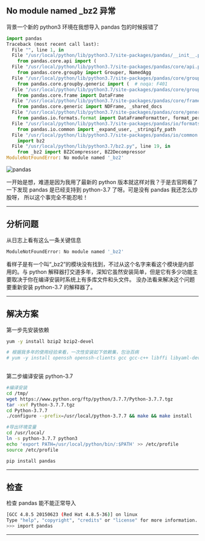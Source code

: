 ## No module named _bz2 异常
背景一个新的 python3 环境在我想导入 pandas 包的时候报错了
```python
import pandas
Traceback (most recent call last):
  File "", line 1, in 
  File "/usr/local/python/lib/python3.7/site-packages/pandas/__init__.py", line 55, in 
    from pandas.core.api import (
  File "/usr/local/python/lib/python3.7/site-packages/pandas/core/api.py", line 24, in 
    from pandas.core.groupby import Grouper, NamedAgg
  File "/usr/local/python/lib/python3.7/site-packages/pandas/core/groupby/__init__.py", line 1, in 
    from pandas.core.groupby.generic import (  # noqa: F401
  File "/usr/local/python/lib/python3.7/site-packages/pandas/core/groupby/generic.py", line 44, in 
    from pandas.core.frame import DataFrame
  File "/usr/local/python/lib/python3.7/site-packages/pandas/core/frame.py", line 88, in 
    from pandas.core.generic import NDFrame, _shared_docs
  File "/usr/local/python/lib/python3.7/site-packages/pandas/core/generic.py", line 71, in 
    from pandas.io.formats.format import DataFrameFormatter, format_percentiles
  File "/usr/local/python/lib/python3.7/site-packages/pandas/io/formats/format.py", line 47, in 
    from pandas.io.common import _expand_user, _stringify_path
  File "/usr/local/python/lib/python3.7/site-packages/pandas/io/common.py", line 3, in 
    import bz2
  File "/usr/local/python/lib/python3.7/bz2.py", line 19, in 
    from _bz2 import BZ2Compressor, BZ2Decompressor
ModuleNotFoundError: No module named '_bz2'
```
![pandas](static/2020-12/pandas.png)

一开始是想，难道是因为我用了最新的 python 版本就这样对我？于是去官网看了一下发现 pandas 是已经支持到 python-3.7 了呀。可是没有 pandas 我还怎么炒股呀， 所以这个事完全不能忍啦！

---

## 分析问题
从日志上看有这么一条关键信息
```bash
ModuleNotFoundError: No module named '_bz2'
```
看样子是有一个叫“_bz2”的模块没有找到，不过从这个名字来看这个模块是内部用的。与 python 解释器打交道多年，深知它虽然安装简单，但是它有多少功能主要取决于你在编译安装时系统上有多库文件和头文件。 没办法看来解决这个问题要重新安装 python-3.7 的解释器了。

---

## 解决方案
第一步先安装依赖
```bash
yum -y install bzip2 bzip2-devel

# 根据我多年的使用经验来看，一次性安装如下依赖集，包治百病
# yum -y install openssh openssh-clients gcc gcc-c++ libffi libyaml-devel libffi-devel zlib zlib-devel openssl openssl-devel libyaml sqlite-devel libxml2 libxslt-devel libxml2-devel bzip2 bzip2-devel
        
```
第二步编译安装 python-3.7
```bash
#编译安装
cd /tmp/
wget https://www.python.org/ftp/python/3.7.7/Python-3.7.7.tgz
tar -xvf Python-3.7.7.tgz
cd Python-3.7.7
./configure --prefix=/usr/local/python-3.7.7 && make && make install

#导出环境变量
cd /usr/local/
ln -s python-3.7.7 python3
echo 'export PATH=/usr/local/python/bin/:$PATH' >> /etc/profile
source /etc/profile

pip install pandas
```
---

## 检查
检查 pandas 能不能正常导入
```bash                                                            
[GCC 4.8.5 20150623 (Red Hat 4.8.5-36)] on linux
Type "help", "copyright", "credits" or "license" for more information.
>>> import pandas
```

---
